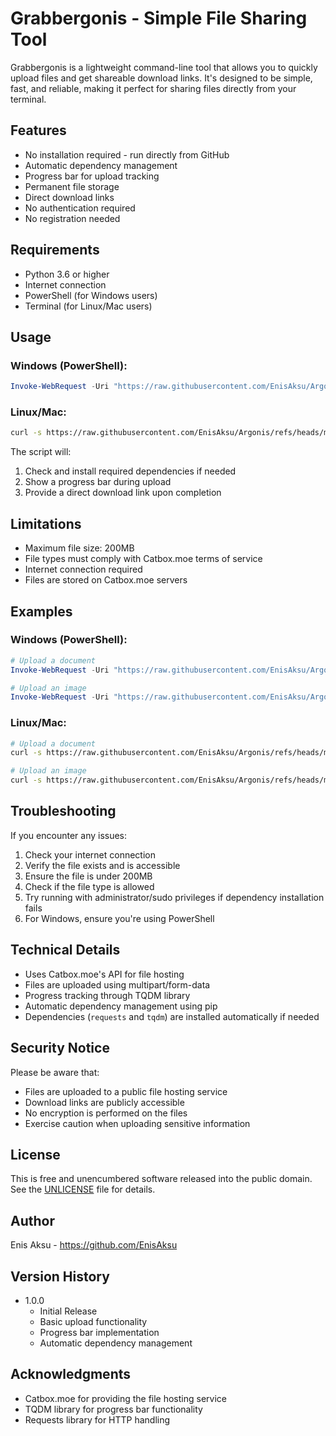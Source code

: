 # Grabbergonis - Simple File Sharing Tool

Grabbergonis is a lightweight command-line tool that allows you to quickly upload files and get shareable download links. It's designed to be simple, fast, and reliable, making it perfect for sharing files directly from your terminal.

## Features

- No installation required - run directly from GitHub
- Automatic dependency management
- Progress bar for upload tracking
- Permanent file storage
- Direct download links
- No authentication required
- No registration needed

## Requirements

- Python 3.6 or higher
- Internet connection
- PowerShell (for Windows users)
- Terminal (for Linux/Mac users)

## Usage

### Windows (PowerShell):
```powershell
Invoke-WebRequest -Uri "https://raw.githubusercontent.com/EnisAksu/Argonis/refs/heads/main/Grabbergonis/Grabbergonis.py" -OutFile "$env:temp\Grabbergonis.py"; python "$env:temp\Grabbergonis.py" your_file.txt
```

### Linux/Mac:
```bash
curl -s https://raw.githubusercontent.com/EnisAksu/Argonis/refs/heads/main/Grabbergonis/Grabbergonis.py | python - your_file.txt
```

The script will:
1. Check and install required dependencies if needed
2. Show a progress bar during upload
3. Provide a direct download link upon completion

## Limitations

- Maximum file size: 200MB
- File types must comply with Catbox.moe terms of service
- Internet connection required
- Files are stored on Catbox.moe servers

## Examples

### Windows (PowerShell):
```powershell
# Upload a document
Invoke-WebRequest -Uri "https://raw.githubusercontent.com/EnisAksu/Argonis/refs/heads/main/Grabbergonis/Grabbergonis.py" -OutFile "$env:temp\Grabbergonis.py"; python "$env:temp\Grabbergonis.py" .\document.pdf

# Upload an image
Invoke-WebRequest -Uri "https://raw.githubusercontent.com/EnisAksu/Argonis/refs/heads/main/Grabbergonis/Grabbergonis.py" -OutFile "$env:temp\Grabbergonis.py"; python "$env:temp\Grabbergonis.py" .\image.jpg
```

### Linux/Mac:
```bash
# Upload a document
curl -s https://raw.githubusercontent.com/EnisAksu/Argonis/refs/heads/main/Grabbergonis/Grabbergonis.py | python - ./document.pdf

# Upload an image
curl -s https://raw.githubusercontent.com/EnisAksu/Argonis/refs/heads/main/Grabbergonis/Grabbergonis.py | python - ./image.jpg
```

## Troubleshooting

If you encounter any issues:

1. Check your internet connection
2. Verify the file exists and is accessible
3. Ensure the file is under 200MB
4. Check if the file type is allowed
5. Try running with administrator/sudo privileges if dependency installation fails
6. For Windows, ensure you're using PowerShell

## Technical Details

- Uses Catbox.moe's API for file hosting
- Files are uploaded using multipart/form-data
- Progress tracking through TQDM library
- Automatic dependency management using pip
- Dependencies (`requests` and `tqdm`) are installed automatically if needed

## Security Notice

Please be aware that:
- Files are uploaded to a public file hosting service
- Download links are publicly accessible
- No encryption is performed on the files
- Exercise caution when uploading sensitive information

## License

This is free and unencumbered software released into the public domain. See the [UNLICENSE](UNLICENSE) file for details.

## Author

Enis Aksu - https://github.com/EnisAksu

## Version History

- 1.0.0
    - Initial Release
    - Basic upload functionality
    - Progress bar implementation
    - Automatic dependency management

## Acknowledgments

- Catbox.moe for providing the file hosting service
- TQDM library for progress bar functionality
- Requests library for HTTP handling
